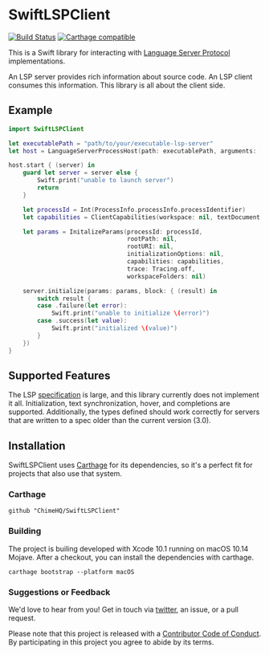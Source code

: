 # SwiftLSPClient

[![Build Status](https://travis-ci.org/ChimeHQ/SwiftLSPClient.svg?branch=master)](https://travis-ci.org/ChimeHQ/SwiftLSPClient)
[![Carthage compatible](https://img.shields.io/badge/Carthage-compatible-4BC51D.svg?style=flat)](https://github.com/Carthage/Carthage)

This is a Swift library for interacting with [Language Server Protocol](https://microsoft.github.io/language-server-protocol/) implementations.

An LSP server provides rich information about source code. An LSP client consumes this information. This library is all about the client side.

## Example

```swift
import SwiftLSPClient

let executablePath = "path/to/your/executable-lsp-server"
let host = LanguageServerProcessHost(path: executablePath, arguments: [])

host.start { (server) in
    guard let server = server else {
        Swift.print("unable to launch server")
        return
    }

    let processId = Int(ProcessInfo.processInfo.processIdentifier)
    let capabilities = ClientCapabilities(workspace: nil, textDocument: nil, experimental: nil)

    let params = InitalizeParams(processId: processId,
                                 rootPath: nil,
                                 rootURI: nil,
                                 initializationOptions: nil,
                                 capabilities: capabilities,
                                 trace: Tracing.off,
                                 workspaceFolders: nil)

    server.initialize(params: params, block: { (result) in
        switch result {
        case .failure(let error):
            Swift.print("unable to initialize \(error)")
        case .success(let value):
            Swift.print("initialized \(value)")
        }
    })
}
```

## Supported Features

The LSP [specification](https://microsoft.github.io/language-server-protocol/specification_) is large, and this library currently does not implement it all. Initialization, text synchronization, hover, and completions are supported. Additionally, the types defined should work correctly for servers that are written to a spec older than the current version (3.0).

## Installation

SwiftLSPClient uses [Carthage](https://github.com/Carthage/Carthage) for its dependencies, so it's a perfect fit for projects that also use that system.

### Carthage

```
github "ChimeHQ/SwiftLSPClient"
```

### Building

The project is builing developed with Xcode 10.1 running on macOS 10.14 Mojave. After a checkout, you can install the dependencies with carthage.

```
carthage bootstrap --platform macOS
```

### Suggestions or Feedback

We'd love to hear from you! Get in touch via [twitter](https://twitter.com/chimehq), an issue, or a pull request.

Please note that this project is released with a [Contributor Code of Conduct](CODE_OF_CONDUCT.md). By participating in this project you agree to abide by its terms.
